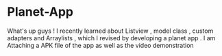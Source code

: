 # Planet-App
What's up guys ! I recently learned about Listview , model class , custom adapters and Arraylists , which I revised by developing a planet app . I am Attaching a APK file of the app as well as the video demonstration
